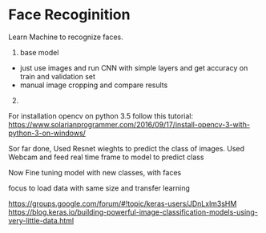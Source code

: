 # Face Recoginition
Learn Machine to recognize faces. 

1. base model
  - just use images and run CNN with simple layers and get accuracy on train and validation set
  - manual image cropping and compare results
2. 


For installation opencv on python 3.5 follow this tutorial:
https://www.solarianprogrammer.com/2016/09/17/install-opencv-3-with-python-3-on-windows/


Sor far done,
Used Resnet wieghts to predict the class of images.
Used Webcam and feed real time frame to model to predict class

Now Fine tuning model with new classes, with faces

focus to load data with same size and transfer learning

https://groups.google.com/forum/#!topic/keras-users/JDnLxlm3sHM
https://blog.keras.io/building-powerful-image-classification-models-using-very-little-data.html

